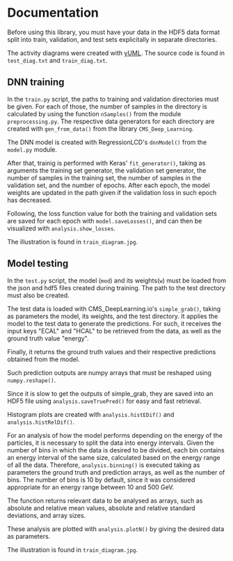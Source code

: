 # Documentation

Before using this library, you must have your data in the HDF5 data format split into train, validation, and test sets explicitally in separate directories.

The activity diagrams were created with [yUML](https://yuml.me/diagram/scruffy/activity/samples). The source code is found in `test_diag.txt` and `train_diag.txt`.

## DNN training

In the `train.py` script, the paths to training and validation directories must be given. For each of those, the number of samples in the directory is calculated by using the function `nSamples()` from the module `preprocessing.py`.
The respective data generators for each directory are created with `gen_from_data()` from the library `CMS_Deep_Learning`.

The DNN model is created with RegressionLCD's `dnnModel()` from the `model.py` module.

After that, trainig is performed with Keras' `fit_generator()`, taking as arguments the training set generator, the validation set generator, the number of samples in the training set, the number of samples in the validation set, and the number of epochs.
After each epoch, the model weights are updated in the path given if the validation loss in such epoch has decreased.

Following, the loss function value for both the training and validation sets are saved for each epoch with `model.saveLosses()`, and can then be visualized with `analysis.show_losses`.

The illustration is found in `train_diagram.jpg`.

## Model testing

In the `test.py` script, the model (`mod`) and its weights(`w`) must be loaded from the json and hdf5 files created during training.
The path to the test directory must also be created.

The test data is loaded with CMS_DeepLearning.io's `simple_grab()`, taking as parameters the model, its weights, and the test directory. It applies the model to the test data to generate the predictions. For such, it receives the input keys "ECAL" and "HCAL" to be retrieved from the data, as well as the ground truth value "energy". 

Finally, it returns the ground truth values and their respective predictions obtained from the model.

Such prediction outputs are numpy arrays that must be reshaped using `numpy.reshape()`.

Since it is slow to get the outputs of simple_grab, they are saved into an HDF5 file using `analysis.saveTruePred()` for easy and fast retrieval. 

Histogram plots are created with `analysis.histEDif()` and `analysis.histRelDif()`.

For an analysis of how the model performs depending on the energy of the particles, it is necessary to split the data into energy intervals. Given the number of bins in which the data is desired to be divided, each bin contains an energy interval of the same size, calculated based on the energy range of all the data. Therefore, `analysis.binning()` is executed taking as parameters the ground truth and prediction arrays, as well as the number of bins. The number of bins is 10 by default, since it was considered appropriate for an energy range between 10 and 500 GeV.

The function returns relevant data to be analysed as arrays, such as absolute and relative mean values, absolute and relative standard deviations, and array sizes.

These analysis are plotted with `analysis.plotN()` by giving the desired data as parameters.

The illustration is found in `train_diagram.jpg`.
